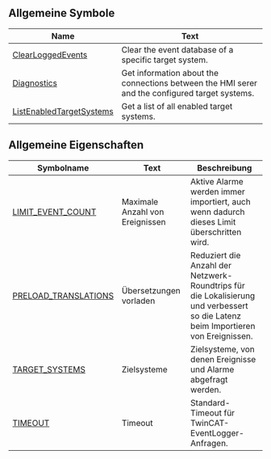 ## Allgemeine Symbole

| Name | Text |
| ---- | ---- |
| [ClearLoggedEvents](symbols/ClearLoggedEvents.de.md) | Clear the event database of a specific target system. |
| [Diagnostics](symbols/Diagnostics.de.md) | Get information about the connections between the HMI serer and the configured target systems. |
| [ListEnabledTargetSystems](symbols/ListEnabledTargetSystems.de.md) | Get a list of all enabled target systems. |

## Allgemeine Eigenschaften

| Symbolname | Text | Beschreibung |
| ---------- | ---- | ------------ |
| [LIMIT_EVENT_COUNT](properties/LIMIT_EVENT_COUNT.de.md) | Maximale Anzahl von Ereignissen | Aktive Alarme werden immer importiert, auch wenn dadurch dieses Limit überschritten wird. |
| [PRELOAD_TRANSLATIONS](properties/PRELOAD_TRANSLATIONS.de.md) | Übersetzungen vorladen | Reduziert die Anzahl der Netzwerk-Roundtrips für die Lokalisierung und verbessert so die Latenz beim Importieren von Ereignissen. |
| [TARGET_SYSTEMS](properties/TARGET_SYSTEMS.de.md) | Zielsysteme | Zielsysteme, von denen Ereignisse und Alarme abgefragt werden. |
| [TIMEOUT](properties/TIMEOUT.de.md) | Timeout | Standard-Timeout für TwinCAT-EventLogger-Anfragen. |

